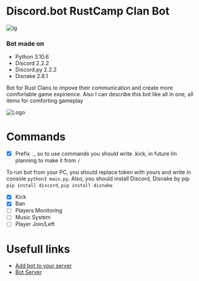 # Discord.bot RustCamp Clan Bot
![lg](https://media.discordapp.net/attachments/1030004206951747590/1085592524615340072/636e0a6a49cf127bf92de1e2_icon_clyde_blurple_RGB.png)

### Bot made on
- Python             3.10.6
- Discord            2.2.2
- Discord.py         2.2.2
- Disnake            2.8.1

Bot for Rust Clans to impove their communication and create more comfortable game expirience. 
Also I can describe this bot like all in one, all items for comforting gameplay

![Logo](https://docs.disnake.dev/en/stable/_static/disnake.svg)

# Commands
- [x] Prefix `.`, so to use commands you should write .kick, in future Im planning to make it from `/`

To run bot from your PC, you should replace token with yours and write in console `python3 main.py`.
Also, you should install Discord, Disnake by pip `pip install discord`, `pip install disnake`
- [x] Kick 
- [x] Ban
- [ ] Players Monitoring
- [ ] Music System
- [ ] Player Join/Left

# Usefull links

- [Add bot to your server](https://cutt.ly/rustcampbot)
- [Bot Server](https://discord.gg/jZPSbdHpNk)
